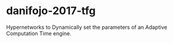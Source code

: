 # danifojo-2017-tfg
Hypernetworks to Dynamically set the parameters of an Adaptive Computation Time engine.
